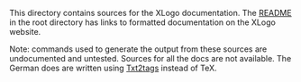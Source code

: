 This directory contains sources for the XLogo documentation. The [README](../README.md) in the root directory has
links to formatted documentation on the XLogo website.

Note: commands used to generate the output from these sources are undocumented and untested.  Sources for all the 
docs are not available.  The German does are written using [Txt2tags](https://txt2tags.org/) instead of TeX.